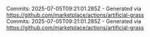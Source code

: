 Commits: 2025-07-05T09:21:01.285Z - Generated via https://github.com/marketplace/actions/artificial-grass
<br>
Commits: 2025-07-05T09:21:01.285Z - Generated via https://github.com/marketplace/actions/artificial-grass
<br>
